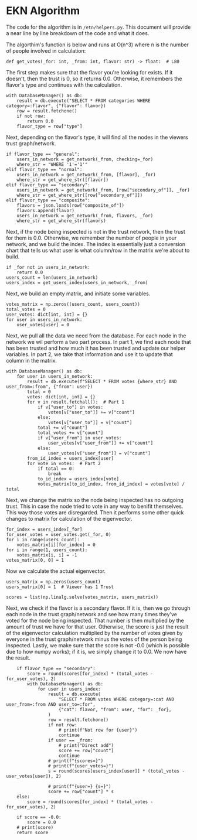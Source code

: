 EKN Algorithm
=============

The code for the algorithm is in `/etn/helpers.py`.  This document will provide a near line by line breakdown of the code and what it does.

The algorthim's function is below and runs at O(n^3) where n is the number of people involved in calculation:

```py3
def get_votes(_for: int, _from: int, flavor: str) -> float:  # L80
```

The first step makes sure that the flavor you're looking for exists.  If it doesn't, then the trust is 0, so it returns 0.0.  Otherwise, it remembers the flavor's type and continues with the calculation.

```py3
with DatabaseManager() as db:
    result = db.execute("SELECT * FROM categories WHERE category=:flavor", {"flavor": flavor})
    row = result.fetchone()
    if not row:
        return 0.0
    flavor_type = row["type"]
```

Next, depending on the flavor's type, it will find all the nodes in the viewers trust graph/network.

```py3
if flavor_type == "general":
    users_in_network = get_network(_from, checking=_for)
    where_str = "WHERE '1'='1'"
elif flavor_type == "normal":
    users_in_network = get_network(_from, [flavor], _for)
    where_str = get_where_str([flavor])
elif flavor_type == "secondary":
    users_in_network = get_network(_from, [row["secondary_of"]], _for)
    where_str = get_where_str([row["secondary_of"]])
elif flavor_type == "composite":
    flavors = json.loads(row["composite_of"])
    flavors.append(flavor)
    users_in_network = get_network(_from, flavors, _for)
    where_str = get_where_str(flavors)
```

Next, if the node being inspected is not in the trust network, then the trust for them is 0.0.  Otherwise, we remember the number of people in your network, and we build the index. The index is essentially just a conversion chart that tells us what user is what column/row in the matrix we're about to build.

```py3
if _for not in users_in_network:
    return 0.0
users_count = len(users_in_network)
users_index = get_users_index(users_in_network, _from)
```

Next, we build an empty matrix, and initiate some variables.

```py3
votes_matrix = np.zeros((users_count, users_count))
total_votes = 0
user_votes: dict[int, int] = {}
for user in users_in_network:
    user_votes[user] = 0
```

Next, we pull all the data we need from the database.  For each node in the network we wil perform a two part process.  In part 1, we find each node that has been trusted and how much it has been trusted and update our helper variables.  In part 2, we take that information and use it to update that column in the matrix.

```py3
with DatabaseManager() as db:
    for user in users_in_network:
        result = db.execute(f"SELECT * FROM votes {where_str} AND user_from=:from", {"from": user})
        total = 0
        votes: dict[int, int] = {}
        for v in result.fetchall():  # Part 1
            if v["user_to"] in votes:
                votes[v["user_to"]] += v["count"]
            else:
                votes[v["user_to"]] = v["count"]
            total += v["count"]
            total_votes += v["count"]
            if v["user_from"] in user_votes:
                user_votes[v["user_from"]] += v["count"]
            else:
                user_votes[v["user_from"]] = v["count"]
        from_id_index = users_index[user]
        for vote in votes:  # Part 2
            if total == 0:
                break
            to_id_index = users_index[vote]
            votes_matrix[to_id_index, from_id_index] = votes[vote] / total
```

Next, we change the matrix so the node being inspected has no outgoing trust.  This in case the node tried to vote in any way to benifit themselves. This way those votes are disregarded.  Then it performs some other quick changes to matrix for calculation of the eigenvector.

```py3
for_index = users_index[_for]
for_user_votes = user_votes.get(_for, 0)
for i in range(users_count):
    votes_matrix[i][for_index] = 0
for i in range(1, users_count):
    votes_matrix[i, i] = -1
votes_matrix[0, 0] = 1
```

Now we calculate the actual eigenvector.

```py3
users_matrix = np.zeros(users_count)
users_matrix[0] = 1  # Viewer has 1 Trust

scores = list(np.linalg.solve(votes_matrix, users_matrix))
```

Next, we check if the flavor is a secondary flavor.  If it is, then we go through each node in the trust graph/network and see how many times they've voted for the node being inspected.  That number is then multiplied by the amount of trust we have for that user.  Otherwise, the score is just the result of the eigenvector calculation multiplied by the number of votes given by everyone in the trust graph/network minus the votes of the person being inspected.  Lastly, we make sure that the score is not -0.0 (which is possible due to how numpy works); if it is, we simply change it to 0.0.  We now have the result.

```py3
    if flavor_type == "secondary":
        score = round(scores[for_index] * (total_votes - for_user_votes), 2)
        with DatabaseManager() as db:
            for user in users_index:
                result = db.execute(
                    "SELECT * FROM votes WHERE category=:cat AND user_from=:from AND user_to=:for",
                    {"cat": flavor, "from": user, "for": _for},
                )
                row = result.fetchone()
                if not row:
                    # print(f"Not row for {user}")
                    continue
                if user == _from:
                    # print("Direct add")
                    score += row["count"]
                    continue
                # print(f"{scores=}")
                # print(f"{user_votes=}")
                s = round(scores[users_index[user]] * (total_votes - user_votes[user]), 2)

                # print(f"{user=} {s=}")
                score += row["count"] * s
    else:
        score = round(scores[for_index] * (total_votes - for_user_votes), 2)

    if score == -0.0:
        score = 0.0
    # print(score)
    return score
```
